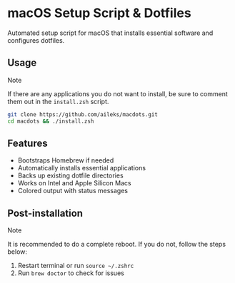 # macOS Setup Script & Dotfiles

Automated setup script for macOS that installs essential software and configures dotfiles.

## Usage

> [!NOTE]
> If there are any applications you do not want to install, be sure to comment them out in the `install.zsh` script.

```bash
git clone https://github.com/aileks/macdots.git
cd macdots && ./install.zsh
```

## Features

- Bootstraps Homebrew if needed
- Automatically installs essential applications
- Backs up existing dotfile directories
- Works on Intel and Apple Silicon Macs
- Colored output with status messages

## Post-installation

> [!NOTE]
> It is recommended to do a complete reboot. If you do not, follow the steps below:

1. Restart terminal or run `source ~/.zshrc`
2. Run `brew doctor` to check for issues
